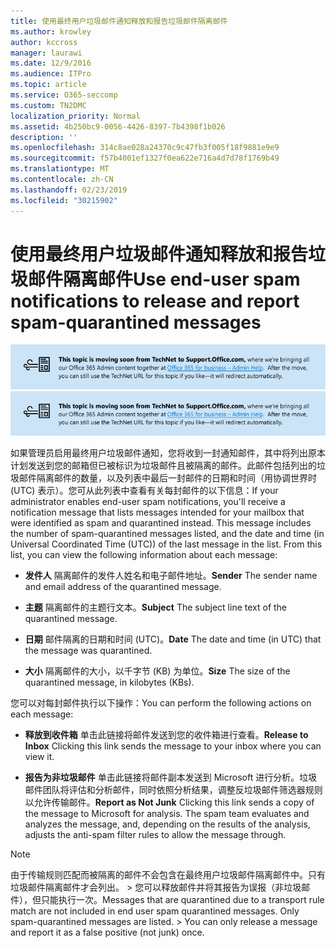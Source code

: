 ```yaml
---
title: 使用最终用户垃圾邮件通知释放和报告垃圾邮件隔离邮件
ms.author: krowley
author: kccross
manager: laurawi
ms.date: 12/9/2016
ms.audience: ITPro
ms.topic: article
ms.service: O365-seccomp
ms.custom: TN2DMC
localization_priority: Normal
ms.assetid: 4b250bc9-0056-4426-8397-7b4398f1b026
description: ''
ms.openlocfilehash: 314c8ae028a24370c9c47fb3f005f18f9881e9e9
ms.sourcegitcommit: f57b4001ef1327f0ea622e716a4d7d78f1769b49
ms.translationtype: MT
ms.contentlocale: zh-CN
ms.lasthandoff: 02/23/2019
ms.locfileid: "30215902"
---
```

# <a name="use-end-user-spam-notifications-to-release-and-report-spam-quarantined-messages"></a><span data-ttu-id="464e6-102">使用最终用户垃圾邮件通知释放和报告垃圾邮件隔离邮件</span><span class="sxs-lookup"><span data-stu-id="464e6-102">Use end-user spam notifications to release and report spam-quarantined messages</span></span>

<span data-ttu-id="464e6-103">[![从 TechNet 移到 support.office.com 的内容相关图像中的文本](media/ab7c897a-4798-4f31-8c84-f17a8409b133.png)](https://go.microsoft.com/fwlink/p/?LinkID=624152)</span><span class="sxs-lookup"><span data-stu-id="464e6-103">[![Text in image about content moving from TechNet to support.office.com](media/ab7c897a-4798-4f31-8c84-f17a8409b133.png)](https://go.microsoft.com/fwlink/p/?LinkID=624152)</span></span>
  
<span data-ttu-id="464e6-p101">如果管理员启用最终用户垃圾邮件通知，您将收到一封通知邮件，其中将列出原本计划发送到您的邮箱但已被标识为垃圾邮件且被隔离的邮件。此邮件包括列出的垃圾邮件隔离邮件的数量，以及列表中最后一封邮件的日期和时间（用协调世界时 (UTC) 表示）。您可从此列表中查看有关每封邮件的以下信息：</span><span class="sxs-lookup"><span data-stu-id="464e6-p101">If your administrator enables end-user spam notifications, you'll receive a notification message that lists messages intended for your mailbox that were identified as spam and quarantined instead. This message includes the number of spam-quarantined messages listed, and the date and time (in Universal Coordinated Time (UTC)) of the last message in the list. From this list, you can view the following information about each message:</span></span> 
  
- <span data-ttu-id="464e6-107">**发件人** 隔离邮件的发件人姓名和电子邮件地址。</span><span class="sxs-lookup"><span data-stu-id="464e6-107">**Sender** The sender name and email address of the quarantined message.</span></span> 
    
- <span data-ttu-id="464e6-108">**主题** 隔离邮件的主题行文本。</span><span class="sxs-lookup"><span data-stu-id="464e6-108">**Subject** The subject line text of the quarantined message.</span></span> 
    
- <span data-ttu-id="464e6-109">**日期** 邮件隔离的日期和时间 (UTC)。</span><span class="sxs-lookup"><span data-stu-id="464e6-109">**Date** The date and time (in UTC) that the message was quarantined.</span></span> 
    
- <span data-ttu-id="464e6-110">**大小** 隔离邮件的大小，以千字节 (KB) 为单位。</span><span class="sxs-lookup"><span data-stu-id="464e6-110">**Size** The size of the quarantined message, in kilobytes (KBs).</span></span> 
    
<span data-ttu-id="464e6-111">您可以对每封邮件执行以下操作：</span><span class="sxs-lookup"><span data-stu-id="464e6-111">You can perform the following actions on each message:</span></span>
  
- <span data-ttu-id="464e6-112">**释放到收件箱** 单击此链接将邮件发送到您的收件箱进行查看。</span><span class="sxs-lookup"><span data-stu-id="464e6-112">**Release to Inbox** Clicking this link sends the message to your inbox where you can view it.</span></span> 
    
- <span data-ttu-id="464e6-p102">**报告为非垃圾邮件** 单击此链接将邮件副本发送到 Microsoft 进行分析。垃圾邮件团队将评估和分析邮件，同时依照分析结果，调整反垃圾邮件筛选器规则以允许传输邮件。</span><span class="sxs-lookup"><span data-stu-id="464e6-p102">**Report as Not Junk** Clicking this link sends a copy of the message to Microsoft for analysis. The spam team evaluates and analyzes the message, and, depending on the results of the analysis, adjusts the anti-spam filter rules to allow the message through.</span></span> 
    
> [!NOTE]
>  <span data-ttu-id="464e6-p103">由于传输规则匹配而被隔离的邮件不会包含在最终用户垃圾邮件隔离邮件中。只有垃圾邮件隔离邮件才会列出。 >  您可以释放邮件并将其报告为误报（非垃圾邮件），但只能执行一次。</span><span class="sxs-lookup"><span data-stu-id="464e6-p103">Messages that are quarantined due to a transport rule match are not included in end user spam quarantined messages. Only spam-quarantined messages are listed. >  You can only release a message and report it as a false positive (not junk) once.</span></span> 
  

